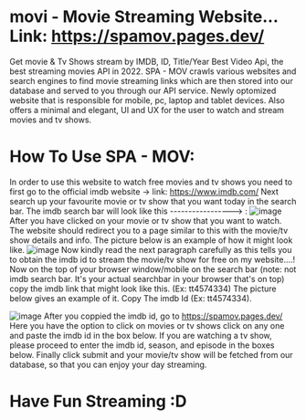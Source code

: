 # movi - Movie Streaming Website... Link: https://spamov.pages.dev/
Get movie & Tv Shows stream by IMDB, ID, Title/Year Best Video Api, the best streaming movies API in 2022. SPA - MOV crawls various websites and search engines to find movie streaming links which are then stored into our database and served to you through our API service. Newly optomized website that is responsible for mobile, pc, laptop and tablet devices. Also offers a minimal and elegant, UI and UX for the user to watch and stream movies and tv shows.
# How To Use SPA - MOV: 
In order to use this website to watch free movies and tv shows you need to first go to the official imdb website -> link: https://www.imdb.com/ Next search up your favourite movie or tv show that you want today in the search bar. The imdb search bar will look like this  -----------------> :
![image](https://user-images.githubusercontent.com/95515701/161829427-99f4ff35-a78d-422f-9b9e-125e2bfb231d.png)
After you have clicked on your movie or tv show that you want to watch. The website should redirect you to a page similar to this with the movie/tv show details and info. The picture below is an example of how it might look like. ![image](https://user-images.githubusercontent.com/95515701/161830377-14f47f7c-824c-4c2e-a1e2-ac730451ba00.png)
 Now kindly read the next paragraph carefully as this tells you to obtain the imdb id to stream the movie/tv show for free on my website....!
Now on the top of your browser window/mobile on the search bar (note: not imdb search bar. It's your actual searchbar in your browser that's on top) copy the imdb link that might look like this. (Ex: tt4574334) The picture below gives an example of it. Copy The imdb Id (Ex: tt4574334).

![image](https://user-images.githubusercontent.com/95515701/161831430-fb4557dc-73ba-4ef6-9914-f012d5d0b322.png)
After you coppied the imdb id, go to https://spamov.pages.dev/ Here you have the option to click on movies or tv shows click on any one and paste the imdb id in the box below.
If you are watching a tv show, please proceed to enter the imdb id, season, and episode in the boxes below.
Finally click submit and your movie/tv show will be fetched from our database, so that you can enjoy your day streaming.
# Have Fun Streaming :D

